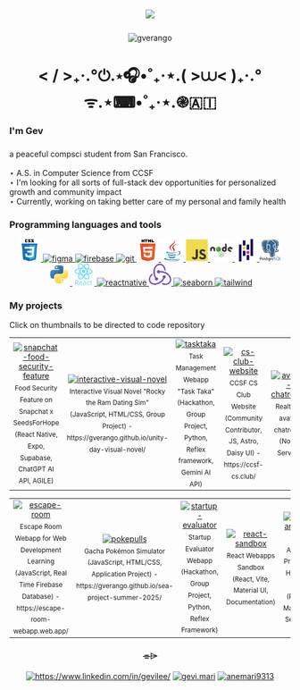 ###
<div align="center">
  <img height="150" src="https://media2.giphy.com/media/v1.Y2lkPTc5MGI3NjExdmwwaTBnM3ZuNnp6OHFhN3M1ZTUyamhtc25pcTluaGhyYWVodG5ycCZlcD12MV9pbnRlcm5hbF9naWZfYnlfaWQmY3Q9Zw/aq4pyMHISQFIhZxFZd/giphy.gif"  />
</div>

###

<p align="center"> <img src="https://komarev.com/ghpvc/?username=gverango&label=Profile%20views&color=0e75b6&style=flat" alt="gverango" /> </p>


###

<h1 align="center"> &lt; / &gt;₊‧.°⏻.⋆🎧•˚₊‧⋆.( &gt;⩊&lt; )₊‧.°ᯤ.⋆⌨•˚₊‧⋆.֎🇦🇮 </h1>

###

<h3 align="left">I'm Gev</h3>

###

<p align="left">a peaceful compsci student from San Francisco. <br>
<br>⋆ A.S. in Computer Science from CCSF 
<br>⋆ I'm looking for all sorts of full-stack dev opportunities for personalized growth and community impact
<br>⋆ Currently, working on taking better care of my personal and family health </p>


<h3 align="left">Programming languages and tools</h3>
<p align="center"> <a href="https://www.w3schools.com/css/" target="_blank" rel="noreferrer"> <img src="https://raw.githubusercontent.com/devicons/devicon/master/icons/css3/css3-original-wordmark.svg" alt="css3" width="40" height="40"/> </a> <a href="https://www.figma.com/" target="_blank" rel="noreferrer"> <img src="https://www.vectorlogo.zone/logos/figma/figma-icon.svg" alt="figma" width="40" height="40"/> </a> <a href="https://firebase.google.com/" target="_blank" rel="noreferrer"> <img src="https://www.vectorlogo.zone/logos/firebase/firebase-icon.svg" alt="firebase" width="40" height="40"/> </a> <a href="https://git-scm.com/" target="_blank" rel="noreferrer"> <img src="https://www.vectorlogo.zone/logos/git-scm/git-scm-icon.svg" alt="git" width="40" height="40"/> </a> <a href="https://www.w3.org/html/" target="_blank" rel="noreferrer"> <img src="https://raw.githubusercontent.com/devicons/devicon/master/icons/html5/html5-original-wordmark.svg" alt="html5" width="40" height="40"/> </a> <a href="https://www.java.com" target="_blank" rel="noreferrer"> <img src="https://raw.githubusercontent.com/devicons/devicon/master/icons/java/java-original.svg" alt="java" width="40" height="40"/> </a> <a href="https://developer.mozilla.org/en-US/docs/Web/JavaScript" target="_blank" rel="noreferrer"> <img src="https://raw.githubusercontent.com/devicons/devicon/master/icons/javascript/javascript-original.svg" alt="javascript" width="40" height="40"/> </a> <a href="https://nodejs.org" target="_blank" rel="noreferrer"> <img src="https://raw.githubusercontent.com/devicons/devicon/master/icons/nodejs/nodejs-original-wordmark.svg" alt="nodejs" width="40" height="40"/> </a> <a href="https://pandas.pydata.org/" target="_blank" rel="noreferrer"> <img src="https://raw.githubusercontent.com/devicons/devicon/2ae2a900d2f041da66e950e4d48052658d850630/icons/pandas/pandas-original.svg" alt="pandas" width="40" height="40"/> </a> <a href="https://www.postgresql.org" target="_blank" rel="noreferrer"> <img src="https://raw.githubusercontent.com/devicons/devicon/master/icons/postgresql/postgresql-original-wordmark.svg" alt="postgresql" width="40" height="40"/> </a> <a href="https://www.python.org" target="_blank" rel="noreferrer"> <img src="https://raw.githubusercontent.com/devicons/devicon/master/icons/python/python-original.svg" alt="python" width="40" height="40"/> </a> <a href="https://reactjs.org/" target="_blank" rel="noreferrer"> <img src="https://raw.githubusercontent.com/devicons/devicon/master/icons/react/react-original-wordmark.svg" alt="react" width="40" height="40"/> </a> <a href="https://reactnative.dev/" target="_blank" rel="noreferrer"> <img src="https://reactnative.dev/img/header_logo.svg" alt="reactnative" width="40" height="40"/> </a> <a href="https://redux.js.org" target="_blank" rel="noreferrer"> <img src="https://raw.githubusercontent.com/devicons/devicon/master/icons/redux/redux-original.svg" alt="redux" width="40" height="40"/> </a> <a href="https://seaborn.pydata.org/" target="_blank" rel="noreferrer"> <img src="https://seaborn.pydata.org/_images/logo-mark-lightbg.svg" alt="seaborn" width="40" height="40"/> </a> <a href="https://tailwindcss.com/" target="_blank" rel="noreferrer"> <img src="https://www.vectorlogo.zone/logos/tailwindcss/tailwindcss-icon.svg" alt="tailwind" width="40" height="40"/> </a> </p>



<h3 align="left">My projects</h3>

<p align="left">Click on thumbnails to be directed to code repository</p>

<!-- Row 1 -->
<table align="center">
  <tr>
    <td align="center">
      <a href="https://github.com/gverango/snapchat-final-showcase">
      <img width="953" height="347" alt="snapchat-food-security-feature" src="https://github.com/user-attachments/assets/3b4ee1df-7187-4bab-970f-096f1164b5f9" />
      </a>
      <br><sub>Food Security Feature on Snapchat x SeedsForHope (React Native, Expo, Supabase, ChatGPT AI API, AGILE)</sub>
    </td>
    <td align="center">
      <a href="https://github.com/gverango/unity-day-visual-novel">
        <img width="512" height="329" alt="interactive-visual-novel" src="https://github.com/user-attachments/assets/2eab0fbf-4b83-4da4-8051-64c17848876f" />
      </a>
      <br><sub>Interactive Visual Novel "Rocky the Ram Dating Sim" (JavaScript, HTML/CSS, Group Project) - https://gverango.github.io/unity-day-visual-novel/ </sub>
    </td>
    <td align="center">
      <a href="https://github.com/gverango/TaskTaka">
        <img width="432" height="512" alt="tasktaka" src="https://github.com/user-attachments/assets/97d7e6e3-b416-48fc-b7c9-dd64a83858ca" />
      </a>
      <br><sub>Task Management Webapp "Task Taka" (Hackathon, Group Project, Python, Reflex framework, Gemini AI API)</sub>
    </td>
    <td align="center">
      <a href="https://github.com/ccsf-cs-club/ccsf-cs-club">
        <img width="1600" height="784" alt="cs-club-website" src="https://github.com/user-attachments/assets/d229165e-5dd7-474b-bd76-bfe36d645c5e" />
      </a>
      <br><sub>CCSF CS Club Website (Community Contributor, JS, Astro, Daisy UI) - https://ccsf-cs.club/ </sub>
    </td>
    <td align="center">
      <a href="https://github.com/gverango/">
        <img width="800" height="506" alt="avatar-chatroom" src="https://github.com/user-attachments/assets/69b9f363-f57f-4ed3-a7b5-2b91a9379127" />
      </a>
      <br><sub>Realtime avatar chatroom (Node Server)</sub>
    </td>
  </tr>
</table>

<!-- Row 2 -->
<table align="center">
  <tr>
    <td align="center">
      <a href="https://github.com/gverango/escape-room">
       <img width="1600" height="738" alt="escape-room" src="https://github.com/user-attachments/assets/8ebee945-7236-44c6-8b39-625e203614b8" />
      </a>
      <br><sub>Escape Room Webapp for Web Development Learning (JavaScript, Real Time Firebase Database) - https://escape-room-webapp.web.app/ </sub>
    </td>
    <td align="center">
      <a href="https://github.com/gverango/sea-project-summer-2025">
      <img width="1600" height="712" alt="pokepulls" src="https://github.com/user-attachments/assets/176c7d34-dc18-4c2f-9cb7-5a1f419c7087" />
      </a>
      <br><sub>Gacha Pokémon Simulator (JavaScript, HTML/CSS, Application Project) - https://gverango.github.io/sea-project-summer-2025/</sub>
    </td>
    <td align="center">
      <a href="https://github.com/MoofSoup/StartupEvaluator">
       <img width="512" height="483" alt="startup-evaluator" src="https://github.com/user-attachments/assets/02dcd224-65db-4dd0-a9b2-083393b7c436" />
      </a>
      <br><sub>Startup Evaluator Webapp (Hackathon, Group Project, Python, Reflex Framework)</sub>
    </td>
    <td align="center">
      <a href="https://github.com/gverango/">
       <img width="950" height="415" alt="react-sandbox" src="https://github.com/user-attachments/assets/9a241126-213e-4ff7-8bef-570259fdc121" />
      </a>
      <br><sub>React Webapps Sandbox (React, Vite, Material UI, Documentation)</sub>
    </td>
    <td align="center">
      <a href="https://github.com/gverango/HtH-Final-Project">
        <img width="1600" height="1178" alt="data-analysis" src="https://github.com/user-attachments/assets/2c5efe2e-32e7-4ab5-a2bd-2f2734f89540" />
      </a>
      <br><sub>Data Analysis Project w/ Hack the Hood (Python, Matplotlib, Seaborn)
</sub>
    </td>
  </tr>
</table>


###

<h3 align="center">⌯⌲</h3>
<p align="center">
<a href="https://linkedin.com/in/https://www.linkedin.com/in/gevilee/" target="blank"><img align="center" src="https://raw.githubusercontent.com/rahuldkjain/github-profile-readme-generator/master/src/images/icons/Social/linked-in-alt.svg" alt="https://www.linkedin.com/in/gevilee/" height="30" width="40" /></a>
<a href="https://instagram.com/gevi.mari" target="blank"><img align="center" src="https://raw.githubusercontent.com/rahuldkjain/github-profile-readme-generator/master/src/images/icons/Social/instagram.svg" alt="gevi.mari" height="30" width="40" /></a>
<a href="https://discord.gg/anemari9313" target="blank"><img align="center" src="https://raw.githubusercontent.com/rahuldkjain/github-profile-readme-generator/master/src/images/icons/Social/discord.svg" alt="anemari9313" height="30" width="40" /></a>
</p>
